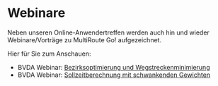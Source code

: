 # Webinare
Neben unseren Online-Anwendertreffen werden auch hin und wieder Webinare/Vorträge zu MultiRoute Go! aufgezeichnet.

Hier für Sie zum Anschauen:

- BVDA Webinar: [Bezirksoptimierung und Wegstreckenminimierung](https://www.bvda.de/akademie/seminare-2021/webinar-bezirksoptimierung-und-wegstreckenminimierung.html)
- BVDA Webinar: [Sollzeitberechnung mit schwankenden Gewichten](https://www.bvda.de/akademie/seminare-2020/online-seminar-sollzeitberechnung.html)

